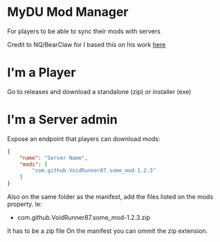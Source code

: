 # MyDU Mod Manager

For players to be able to sync their mods with servers

Credit to NQ/BearClaw for I based this on his work [here](https://github.com/dual-universe/mydu-server-mods/blob/main/ClientModManager/clientmodmanager.py)

# I'm a Player

Go to releases and download a standalone (zip) or installer (exe)

# I'm a Server admin

Expose an endpoint that players can download mods:

```json
{
	"name": "Server Name",
	"mods": [
		"com.github.VoidRunner87.some_mod-1.2.3"
	]
}

```

Also on the same folder as the manifest, add the files listed on the mods property. Ie:

* com.github.VoidRunner87.some_mod-1.2.3.zip

It has to be a zip file
On the manifest you can ommit the zip extension.
